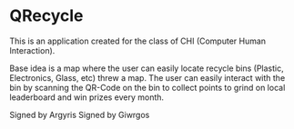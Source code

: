 # QRecycle


This is an application created for the class of CHI (Computer Human Interaction).

Base idea is a map where the user can easily locate recycle bins (Plastic, Electronics, Glass, etc) threw a map. The user can easily interact with the bin by scanning the QR-Code on the bin to collect points to grind on local leaderboard and win prizes every month.


Signed by Argyris
Signed by Giwrgos
